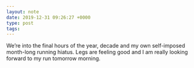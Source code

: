 ```yaml
---
layout: note
date: 2019-12-31 09:26:27 +0000
type: post
tags:
---
```


We’re into the final hours of the year, decade and my own self-imposed month-long running hiatus. Legs are feeling good and I am really looking forward to my run tomorrow morning.

